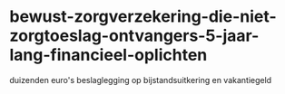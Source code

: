 # bewust-zorgverzekering-die-niet-zorgtoeslag-ontvangers-5-jaar-lang-financieel-oplichten
duizenden euro's beslaglegging op bijstandsuitkering en vakantiegeld
